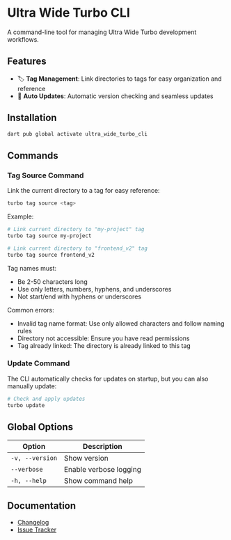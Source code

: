 # Ultra Wide Turbo CLI

A command-line tool for managing Ultra Wide Turbo development workflows.

## Features

- 🏷️ **Tag Management**: Link directories to tags for easy organization and reference
- 🔄 **Auto Updates**: Automatic version checking and seamless updates

## Installation

```bash
dart pub global activate ultra_wide_turbo_cli
```

## Commands

### Tag Source Command

Link the current directory to a tag for easy reference:

```bash
turbo tag source <tag>
```

Example:
```bash
# Link current directory to "my-project" tag
turbo tag source my-project

# Link current directory to "frontend_v2" tag
turbo tag source frontend_v2
```

Tag names must:
- Be 2-50 characters long
- Use only letters, numbers, hyphens, and underscores
- Not start/end with hyphens or underscores

Common errors:
- Invalid tag name format: Use only allowed characters and follow naming rules
- Directory not accessible: Ensure you have read permissions
- Tag already linked: The directory is already linked to this tag

### Update Command

The CLI automatically checks for updates on startup, but you can also manually update:

```bash
# Check and apply updates
turbo update
```

## Global Options

| Option | Description |
|--------|-------------|
| `-v, --version` | Show version |
| `--verbose` | Enable verbose logging |
| `-h, --help` | Show command help |

## Documentation

- [Changelog](CHANGELOG.md)
- [Issue Tracker](https://github.com/ultrawideturbodev/ultra_wide_turbo_cli/issues)